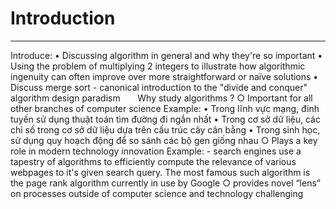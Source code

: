 # Introduction
---
Introduce: 
	• Discussing algorithm in general  and why they're so important
	• Using the problem of multiplying 2 integers to illustrate how algorithmic ingenuity can often improve over more straightforward or naïve solutions
	• Discuss merge sort - canonical introduction to the "divide and conquer" algorithm design paradism 
 
 
 
Why study algorithms ?
		○ Important for all other branches of computer science
Example: 
	• Trong lĩnh vực mạng, đinh tuyến sử dụng thuật toán tìm đường đi ngắn nhất
	• Trong cơ sở dữ liệu, các chỉ số trong cơ sở dữ liệu dựa trên cấu trúc cây cân bằng
	• Trong sinh học, sử dụng quy hoạch động để so sánh các bộ gen giống nhau 
		○ Plays a key  role in modern technology innovation 
Example: 
	- search  engines use a tapestry of algorithms to
	efficiently compute the relevance of  various webpages to it's given search
	query.  The most famous such algorithm is the
	page rank algorithm currently in use by  Google
		○ provides novel “lens” on processes outside of computer science and technology 
challenging
